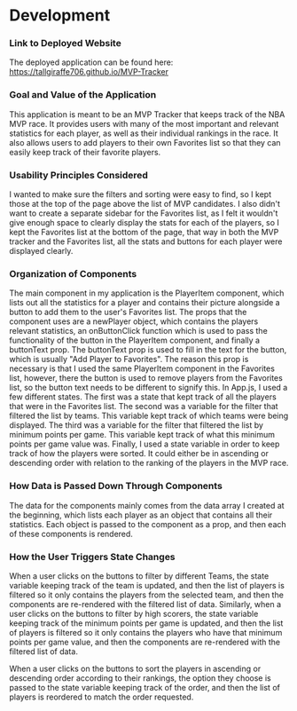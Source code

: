 # Development

### Link to Deployed Website
The deployed application can be found here: https://tallgiraffe706.github.io/MVP-Tracker

### Goal and Value of the Application
This application is meant to be an MVP Tracker that keeps track of the NBA MVP race. It provides users with many of the most important and relevant statistics for each player, as well as their individual rankings in the race. It also allows users to add players to their own Favorites list so that they can easily keep track of their favorite players.

### Usability Principles Considered
I wanted to make sure the filters and sorting were easy to find, so I kept those at the top of the page above the list of MVP candidates. I also didn't want to create a separate sidebar for the Favorites list, as I felt it wouldn't give enough space to clearly display the stats for each of the players, so I kept the Favorites list at the bottom of the page, that way in both the MVP tracker and the Favorites list, all the stats and buttons for each player were displayed clearly.

### Organization of Components
The main component in my application is the PlayerItem component, which lists out all the statistics for a player and contains their picture alongside a button to add them to the user's Favorites list. The props that the component uses are a newPlayer object, which contains the players relevant statistics, an onButtonClick function which is used to pass the functionality of the button in the PlayerItem component, and finally a buttonText prop. The buttonText prop is used to fill in the text for the button, which is usually "Add Player to Favorites". The reason this prop is necessary is that I used the same PlayerItem component in the Favorites list, however, there the button is used to remove players from the Favorites list, so the button text needs to be different to signify this. In App.js, I used a few different states. The first was a state that kept track of all the players that were in the Favorites list. The second was a variable for the filter that filtered the list by teams. This variable kept track of which teams were being displayed. The third was a variable for the filter that filtered the list by minimum points per game. This variable kept track of what this minimum points per game value was. Finally, I used a state variable in order to keep track of how the players were sorted. It could either be in ascending or descending order with relation to the ranking of the players in the MVP race.

### How Data is Passed Down Through Components
The data for the components mainly comes from the data array I created at the beginning, which lists each player as an object that contains all their statistics. Each object is passed to the component as a prop, and then each of these components is rendered.

### How the User Triggers State Changes
When a user clicks on the buttons to filter by different Teams, the state variable keeping track of the team is updated, and then the list of players is filtered so it only contains the players from the selected team, and then the components are re-rendered with the filtered list of data. Similarly, when a user clicks on the buttons to filter by high scorers, the state variable keeping track of the minimum points per game is updated, and then the list of players is filtered so it only contains the players who have that minimum points per game value, and then the components are re-rendered with the filtered list of data.

When a user clicks on the buttons to sort the players in ascending or descending order according to their rankings, the option they choose is passed to the state variable keeping track of the order, and then the list of players is reordered to match the order requested.
